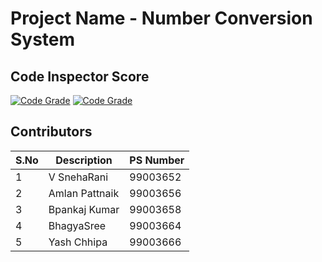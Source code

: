# Project Name - Number Conversion System


## Code Inspector Score
[![Code Grade](https://www.code-inspector.com/project/19061/score/svg)](https://frontend.code-inspector.com/public/project/19047/submissionT3/dashboard)
[![Code Grade](https://www.code-inspector.com/project/19047/status/svg)](https://frontend.code-inspector.com/public/project/19047/submissionT3/dashboard)

## Contributors
| S.No | Description | PS Number |
| --- | --- | --- |
| 1 | V SnehaRani | 99003652 |
| 2 | Amlan Pattnaik | 99003656 |
| 3 | Bpankaj Kumar| 99003658 |
| 4 | BhagyaSree | 99003664 |
| 5 | Yash Chhipa | 99003666 |
